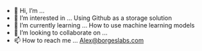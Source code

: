 - 👋 Hi, I’m ...
- 👀 I’m interested in ... Using Github as a storage solution
- 🌱 I’m currently learning ... How to use machine learning models
- 💞️ I’m looking to collaborate on ... 
- 📫 How to reach me ... Alex@borgeslabs.com


